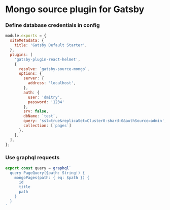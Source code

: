 # Mongo source plugin for Gatsby

### Define database credentials in config

```js
module.exports = {
  siteMetadata: {
    title: 'Gatsby Default Starter',
  },
  plugins: [
    'gatsby-plugin-react-helmet',
    {
      resolve: `gatsby-source-mongo`,
      options: {
        server: {
          address: 'localhost',
        },
        auth: {
          user: 'dmitry',
          password: '1234'
        },
        srv: false,
        dbName: `test`,
        query: 'ssl=true&replicaSet=Cluster0-shard-0&authSource=admin',
        collection: [`pages`]
      },
    },
  ],
};
```

### Use graphql requests

```js
export const query = graphql`
  query PageQuery($path: String!) {
    mongoPages(path: { eq: $path }) {
      id
      title
      path
    }
  }
`
```
